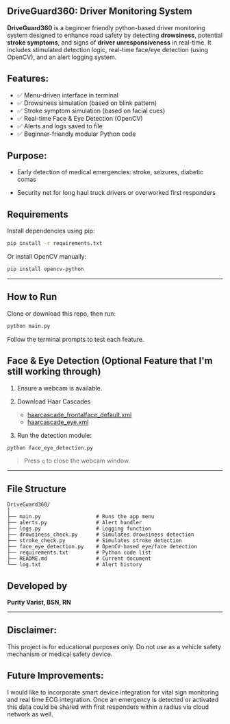 ## DriveGuard360: Driver Monitoring System

**DriveGuard360** is a beginner friendly python-based driver monitoring system designed to enhance road safety by detecting **drowsiness**, potential **stroke symptoms**, and signs of **driver unresponsiveness** in real-time. It includes stimulated detection logic, real-time face/eye detection (using OpenCV), and an alert logging system.

## Features:

- ✅ Menu-driven interface in terminal
- ✅ Drowsiness simulation (based on blink pattern)
- ✅ Stroke symptom simulation (based on facial cues)
- ✅ Real-time Face & Eye Detection (OpenCV)
- ✅ Alerts and logs saved to file
- ✅ Beginner-friendly modular Python code

## Purpose: 

- Early detection of medical emergencies: stroke, seizures, diabetic comas

- Security net for long haul truck drivers or overworked first responders

## Requirements

Install dependencies using pip:

```bash
pip install -r requirements.txt
```

Or install OpenCV manually:

```bash
pip install opencv-python
```

---

##  How to Run

Clone or download this repo, then run:

```bash
python main.py
```

Follow the terminal prompts to test each feature.


##  Face & Eye Detection (Optional Feature that I'm still working through)


1. Ensure a webcam is available.
2. Download Haar Cascades
   - [haarcascade_frontalface_default.xml](https://github.com/opencv/opencv/blob/master/data/haarcascades/haarcascade_frontalface_default.xml)
   - [haarcascade_eye.xml](https://github.com/opencv/opencv/blob/master/data/haarcascades/haarcascade_eye.xml)

3. Run the detection module:

```bash
python face_eye_detection.py
```

> Press `q` to close the webcam window.

---

##  File Structure

```
DriveGuard360/
│
├── main.py                  # Runs the app menu
├── alerts.py                # Alert handler
├── logs.py                  # Logging function
├── drowsiness_check.py      # Simulates drowsiness detection
├── stroke_check.py          # Simulates stroke detection
├── face_eye_detection.py    # OpenCV-based eye/face detection
├── requirements.txt         # Python code list
├── README.md                # Current document
└── log.txt                  # Alert history 
```

##  Developed by

**Purity Varist, BSN, RN**

---

## Disclaimer:

This project is for educational purposes only. Do not use as a vehicle safety mechanism or medical safety device.


## Future Improvements:

I would like to incorporate smart device integration for vital sign monitoring and real time ECG integration. Once an emergency is detected or activated this data could be shared with first responders within a radius via cloud network as well. 



